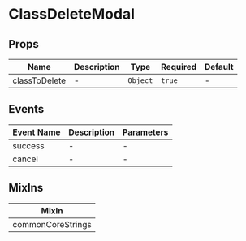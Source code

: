# ClassDeleteModal

## Props

<!-- @vuese:ClassDeleteModal:props:start -->
|Name|Description|Type|Required|Default|
|---|---|---|---|---|
|classToDelete|-|`Object`|`true`|-|

<!-- @vuese:ClassDeleteModal:props:end -->


## Events

<!-- @vuese:ClassDeleteModal:events:start -->
|Event Name|Description|Parameters|
|---|---|---|
|success|-|-|
|cancel|-|-|

<!-- @vuese:ClassDeleteModal:events:end -->


## MixIns

<!-- @vuese:ClassDeleteModal:mixIns:start -->
|MixIn|
|---|
|commonCoreStrings|

<!-- @vuese:ClassDeleteModal:mixIns:end -->
